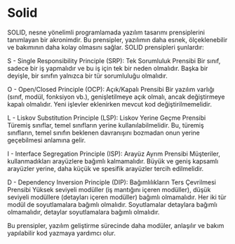 # Solid

SOLID, nesne yönelimli programlamada yazılım tasarımı prensiplerini tanımlayan bir akronimdir. Bu prensipler, yazılımın daha esnek, ölçeklenebilir ve bakımının daha kolay olmasını sağlar. SOLID prensipleri şunlardır:

S - Single Responsibility Principle (SRP): Tek Sorumluluk Prensibi
Bir sınıf, sadece bir iş yapmalıdır ve bu iş için tek bir neden olmalıdır. Başka bir deyişle, bir sınıfın yalnızca bir tür sorumluluğu olmalıdır.


O - Open/Closed Principle (OCP): Açık/Kapalı Prensibi
Bir yazılım varlığı (sınıf, modül, fonksiyon vb.), genişletilmeye açık olmalı, ancak değiştirmeye kapalı olmalıdır. Yeni işlevler eklenirken mevcut kod değiştirilmemelidir.


L - Liskov Substitution Principle (LSP): Liskov Yerine Geçme Prensibi
Türemiş sınıflar, temel sınıfların yerine kullanılabilmelidir. Bu, türemiş sınıfların, temel sınıfın beklenen davranışını bozmadan onun yerine geçebilmesi anlamına gelir.


I - Interface Segregation Principle (ISP): Arayüz Ayrım Prensibi
Müşteriler, kullanmadıkları arayüzlere bağımlı kalmamalıdır. Büyük ve geniş kapsamlı arayüzler yerine, daha küçük ve spesifik arayüzler tercih edilmelidir.



D - Dependency Inversion Principle (DIP): Bağımlılıkların Ters Çevrilmesi Prensibi
Yüksek seviyeli modüller (iş mantığını içeren modüller), düşük seviyeli modüllere (detayları içeren modüller) bağımlı olmamalıdır. Her iki tür modül de soyutlamalara bağımlı olmalıdır. Soyutlamalar detaylara bağımlı olmamalıdır, detaylar soyutlamalara bağımlı olmalıdır.

Bu prensipler, yazılım geliştirme sürecinde daha modüler, anlaşılır ve bakım yapılabilir kod yazmaya yardımcı olur.
